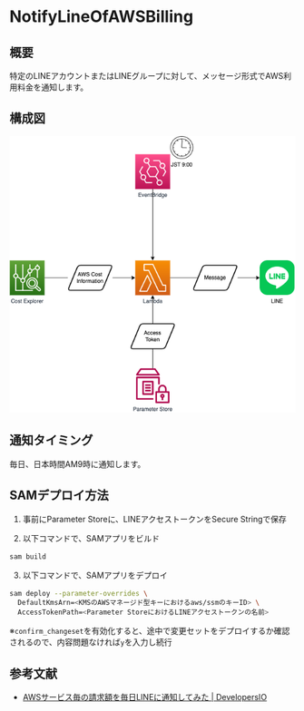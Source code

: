 # NotifyLineOfAWSBilling

## 概要

特定のLINEアカウントまたはLINEグループに対して、メッセージ形式でAWS利用料金を通知します。

## 構成図

![diagram](./image/diagram.drawio.png)

## 通知タイミング

毎日、日本時間AM9時に通知します。

## SAMデプロイ方法

1. 事前にParameter Storeに、LINEアクセストークンをSecure Stringで保存

2. 以下コマンドで、SAMアプリをビルド

``` bash
sam build
```

3. 以下コマンドで、SAMアプリをデプロイ

``` bash
sam deploy --parameter-overrides \
  DefaultKmsArn=<KMSのAWSマネージド型キーにおけるaws/ssmのキーID> \
  AccessTokenPath=<Parameter StoreにおけるLINEアクセストークンの名前>
```

※`confirm_changeset`を有効化すると、途中で変更セットをデプロイするか確認されるので、内容問題なければ`y`を入力し続行

## 参考文献

* [AWSサービス毎の請求額を毎日LINEに通知してみた \| DevelopersIO](https://dev.classmethod.jp/articles/notify-line-aws-billing/)
